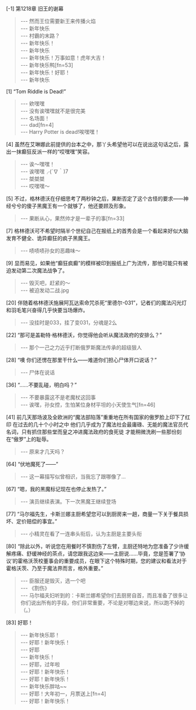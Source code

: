 
[-1] 第1218章 旧王的谢幕
>--- 然而王位需要新王来传播火焰<br>
>--- 新年快乐<br>
>--- 村霸的末路？<br>
>--- 新年快乐！<br>
>--- 新年快乐<br>
>--- 新年快乐！万事如意！虎年大吉！<br>
>--- 新年快乐鸭[fn=53]<br>
>--- 新年快乐！好耶！<br>
>--- 新年快乐<br>

[1] “Tom Riddle is Dead!”
>--- 欸嘿嘿<br>
>--- 没有诶嘿嘿就不是很完美<br>
>--- 名场面！<br>
>--- dad[fn=4]<br>
>--- Harry Potter is dead!唉嘿嘿！<br>

[4] 虽然在艾琳娜此前提供的台本之中，那丫头希望他可以在说出这句话之后，露出一抹癫狂反派一样的“哎嘿嘿”笑容。
>--- 诶～嘿嘿！<br>
>--- 诶嘿嘿╭(´∇｀)7<br>
>--- 桀桀桀<br>
>--- 哎嘿嘿～<br>

[5] 不过，格林德沃在仔细思考了两秒钟之后，果断否定了这个古怪的要求——神经兮兮的傻子黑魔王有一个就够了，他还要顾及形象。
>--- 果断从心，果然帅才是一辈子的事[fn=33]<br>

[7] 格林德沃可不希望时隔半个世纪自己在报纸上的首秀会是一个看起来好似大脑发育不健全、诡异癫狂的疯子黑魔王。
>--- 啧啧啧孙女的恶趣味～<br>

[9] 显而易见，如果他“癫狂疯癫”的模样被印到报纸上广为流传，那他可能只有被迫发动第二次魔法战争了。
>--- 毁灭吧，赶紧的～<br>
>--- 被迫发动二战.jpg<br>

[20] 伴随着格林德沃施展阿瓦达索命咒杀死“里德尔-031”，记者们的魔法闪光灯和羽毛笔兴奋得几乎快要当场爆炸。
>--- 没挂时是033，挂了变031，分魂是2么<br>

[22] “那可是盖勒特·格林德沃，你觉得他会听从魔法政府的安排么？”
>--- 那个一己之力近乎打断俄罗斯魔法传承的超级狠人<br>

[28] “噢 你们还愣在那里干什么——难道你们担心尸体开口说话？”
>--- 尸体在说话<br>

[36] “……不要乱碰，明白吗？”
>--- 不要暴露这不是老魔杖这回事<br>
>--- 诶嘿，孙女控，生怕某位身材平坦的小天使生气[fn=46]<br>

[41] 前几天那场波及全欧洲的“魔法部陷落”重重地在所有国家的傲罗脸上印下了红印 在过去的几十个小时之中 他们几乎成为了魔法社会最庸碌、无能的魔法官员代名词，只有抓住那些堂而皇之冲进魔法政府的食死徒 才能稍微洗刷一些那份刻在“傲罗”上的耻辱。
>--- 原来才几天吗？<br>

[64] “伏地魔死了——”
>--- 这一幕描写似曾相识，当我忘了跟哪像了...<br>

[67] “嗯，我的黑魔标记现在也停止发热了。”
>--- 演员继续表演。下一次黑魔王继续登场<br>

[77] “马尔福先生，卡斯兰娜主厨希望您可以到厨房来一趟，商量一下关于餐具损坏、定价赔偿的事宜。”
>--- 小精灵在看了一连串头衔后，认为主厨是主要头衔<br>

[80] “除此以外，听说您在用餐时不慎割伤了左臂，主厨还特地为您准备了少许缓解疼痛、舒缓神经的茶点，请您跟我这边来——主厨说……毕竟，您是签署了‘协议’的霍格沃茨校董事会的重要成员，在眼下这个特殊时期，您的建议和看法对于霍格沃茨、乃至于魔法界而言，格外重要。”
>--- 臣服还是毁灭，选一个吧<br>
>--- 《割伤》<br>
>--- 马尔福夫妇听到的：卡斯兰娜希望你们去厨房自首，而且准备了很多让你们说出所有的手段，你们非常重要，不论是对哪边来说，所以跑不掉的（。）<br>

[83] 好耶！
>--- 新年快乐耶！<br>
>--- 好耶！新年快乐！<br>
>--- 好耶<br>
>--- 新年快乐！<br>
>--- 好耶，过年啦<br>
>--- 好耶！新年快乐！<br>
>--- 好耶！新年快乐！<br>
>--- 新年快乐胖咕~~<br>
>--- 好耶！大年初一，月票送上[fn=4]<br>
>--- 好耶！新年快乐！<br>
